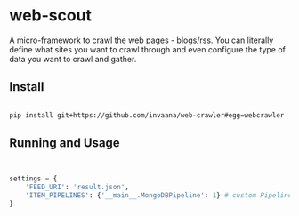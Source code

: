 # web-scout

A micro-framework to crawl the web pages - blogs/rss. You can literally define what sites you 
want to crawl through and even configure the type of data you want to crawl and gather.

## Install

```bash

pip install git+https://github.com/invaana/web-crawler#egg=webcrawler

```

## Running and Usage 

```python


settings = {
    'FEED_URI': 'result.json',
    'ITEM_PIPELINES': {'__main__.MongoDBPipeline': 1} # custom Pipeline in the same file
}


``` 


